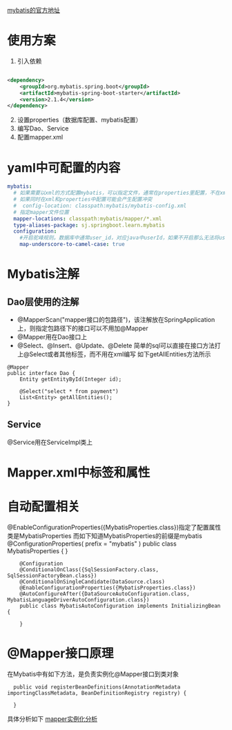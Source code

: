 [mybatis的官方地址](https://github.com/mybatis)

# 使用方案
1. 引入依赖
```xml

<dependency>
    <groupId>org.mybatis.spring.boot</groupId>
    <artifactId>mybatis-spring-boot-starter</artifactId>
    <version>2.1.4</version>
</dependency>
```
2. 设置properties（数据库配置、mybatis配置）
3. 编写Dao、Service
4. 配置mapper.xml


# yaml中可配置的内容
```yaml
mybatis:
  # 如果需要以xml的方式配置mybatis，可以指定文件，通常在properties里配置，不在xml里配置
  # 如果同时在xml和properties中配置可能会产生配置冲突
  #  config-location: classpath:mybatis/mybatis-config.xml
  # 指定mapper文件位置
  mapper-locations: classpath:mybatis/mapper/*.xml
  type-aliases-package: sj.springboot.learn.mybatis
  configuration:
    #开启驼峰规则。数据库中通常user_id，对应java中userId，如果不开启那么无法将user_id绑定到userId中
    map-underscore-to-camel-case: true
```

# Mybatis注解
## Dao层使用的注解
* @MapperScan("mapper接口的包路径")，该注解放在SpringApplication上，则指定包路径下的接口可以不用加@Mapper
* @Mapper用在Dao接口上
* @Select、@Insert、@Update、@Delete
简单的sql可以直接在接口方法打上@Select或者其他标签，而不用在xml编写
如下getAllEntities方法所示
```text
@Mapper
public interface Dao {
    Entity getEntityById(Integer id);
    
    @Select("select * from payment")
    List<Entity> getAllEntities();
}
```


## Service
@Service用在ServiceImpl类上

# Mapper.xml中标签和属性


# 自动配置相关
@EnableConfigurationProperties({MybatisProperties.class})指定了配置属性类是MybatisProperties
而如下知道MybatisProperties的前缀是mybatis
@ConfigurationProperties(
prefix = "mybatis"
)
public class MybatisProperties {
}
```text
    @Configuration
    @ConditionalOnClass({SqlSessionFactory.class, SqlSessionFactoryBean.class})
    @ConditionalOnSingleCandidate(DataSource.class)
    @EnableConfigurationProperties({MybatisProperties.class})
    @AutoConfigureAfter({DataSourceAutoConfiguration.class, MybatisLanguageDriverAutoConfiguration.class})
    public class MybatisAutoConfiguration implements InitializingBean {
    
    }
```

# @Mapper接口原理
在Mybatis中有如下方法，是负责实例化@Mapper接口到类对象
```text
  public void registerBeanDefinitions(AnnotationMetadata importingClassMetadata, BeanDefinitionRegistry registry) {
  
  }
```
具体分析如下
[mapper实例化分析](https://cloud.tencent.com/developer/article/2039071)